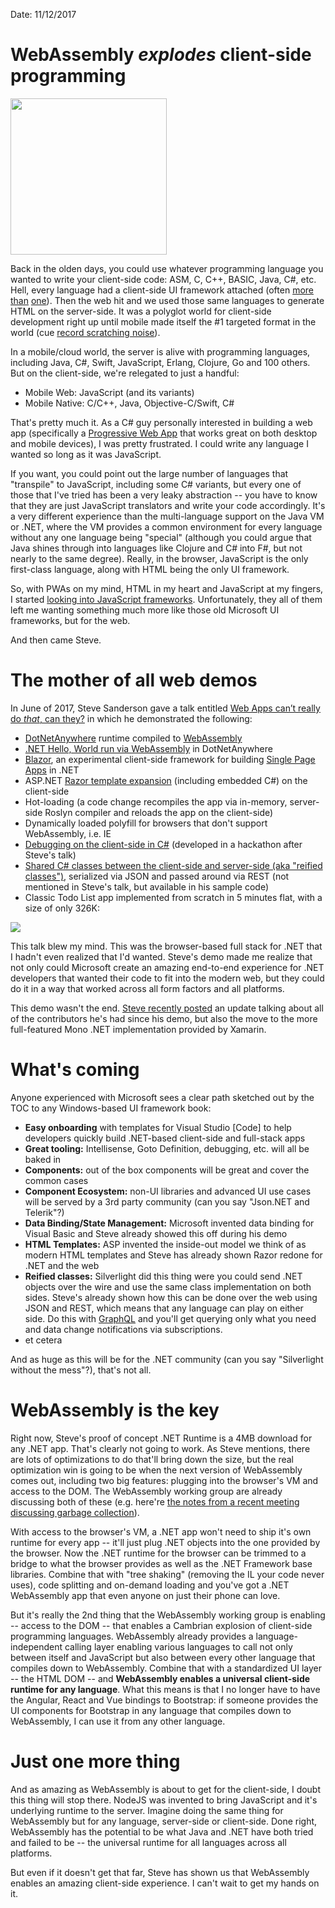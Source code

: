 Date: 11/12/2017

# WebAssembly *explodes* client-side programming
<img src="https://upload.wikimedia.org/wikipedia/commons/thumb/3/30/WebAssembly_Logo.png/440px-WebAssembly_Logo.png" class="main-blog-image" style="width: 250px">

Back in the olden days, you could use whatever programming language you wanted to write your client-side code: ASM, C, C++, BASIC, Java, C#, etc. Hell, every language had a client-side UI framework attached (often [more](http://sellsbrothers.com/wfbook) [than](http://sellsbrothers.com/wpfbook) [one](https://docs.microsoft.com/en-us/windows/uwp/get-started/universal-application-platform-guide)). Then the web hit and we used those same languages to generate HTML on the server-side. It was a polyglot world for client-side development right up until mobile made itself the #1 targeted format in the world (cue [record scratching noise](https://www.youtube.com/watch?v=sqgW-2orQQg)).

In a mobile/cloud world, the server is alive with programming languages, including Java, C#, Swift, JavaScript, Erlang, Clojure, Go and 100 others. But on the client-side, we're relegated to just a handful:

* Mobile Web: JavaScript (and its variants)
* Mobile Native: C/C++, Java, Objective-C/Swift, C#

That's pretty much it. As a C# guy personally interested in building a web app (specifically a [Progressive Web App](https://developers.google.com/web/progressive-web-apps/) that works great on both desktop and mobile devices), I was pretty frustrated. I could write any language I wanted so long as it was JavaScript.

If you want, you could point out the large number of languages that "transpile" to JavaScript, including some C# variants, but every one of those that I've tried has been a very leaky abstraction -- you have to know that they are just JavaScript translators and write your code accordingly. It's a very different experience than the multi-language support on the Java VM or .NET, where the VM provides a common environment for every language without any one language being "special" (although you could argue that Java shines through into languages like Clojure and C# into F#, but not nearly to the same degree). Really, in the browser, JavaScript is the only first-class language, along with HTML being the only UI framework.

So, with PWAs on my mind, HTML in my heart and JavaScript at my fingers, I started [looking into JavaScript frameworks](http://sellsbrothers.com/building-a-modern-mobile-first-app). Unfortunately, they all of them left me wanting something much more like those old Microsoft UI frameworks, but for the web.

And then came Steve.

# The mother of all web demos

In June of 2017, Steve Sanderson gave a talk entitled [Web Apps can’t really do *that*, can they?](https://www.youtube.com/watch?v=MiLAE6HMr10) in which he demonstrated the following:

* [DotNetAnywhere](https://github.com/chrisdunelm/DotNetAnywhere) runtime compiled to [WebAssembly](http://webassembly.org/)
* [.NET Hello, World run via WebAssembly](http://sellsbrothers.com/public/post-images/2017/steve1.png) in DotNetAnywhere
* [Blazor](https://github.com/SteveSanderson/Blazor), an experimental client-side framework for building [Single Page Apps](https://en.wikipedia.org/wiki/Single-page_application) in .NET
* ASP.NET [Razor template expansion](http://sellsbrothers.com/public/post-images/2017/steve2.png) (including embedded C#) on the client-side
* Hot-loading (a code change recompiles the app via in-memory, server-side Roslyn compiler and reloads the app on the client-side)
* Dynamically loaded polyfill for browsers that don't support WebAssembly, i.e. IE
* [Debugging on the client-side in C#](https://twitter.com/davidfowl/status/891125650286755840) (developed in a hackathon after Steve's talk)
* [Shared C# classes between the client-side and server-side (aka "reified classes")](https://github.com/SteveSanderson/Blazor/blob/master/samples/ClientServerApp/ClientServerApp.Shared/WeatherForecast.cs), serialized via JSON and passed around via REST (not mentioned in Steve's talk, but available in his sample code)
* Classic Todo List app implemented from scratch in 5 minutes flat, with a size of only 326K:

<img src="http://sellsbrothers.com/public/post-images/2017/steve3.png">

This talk blew my mind. This was the browser-based full stack for .NET that I hadn't even realized that I'd wanted. Steve's demo made me realize that not only could Microsoft create an amazing end-to-end experience for .NET developers that wanted their code to fit into the modern web, but they could do it in a way that worked across all form factors and all platforms.

This demo wasn't the end. [Steve recently posted](http://blog.stevensanderson.com/2017/11/05/blazor-on-mono/) an update talking about all of the contributors he's had since his demo, but also the move to the more full-featured Mono .NET implementation provided by Xamarin.

# What's coming

Anyone experienced with Microsoft sees a clear path sketched out by the TOC to any Windows-based UI framework book:

* **Easy onboarding** with templates for Visual Studio [Code] to help developers quickly build .NET-based client-side and full-stack apps
* **Great tooling:** Intellisense, Goto Definition, debugging, etc. will all be baked in
* **Components:** out of the box components will be great and cover the common cases
* **Component Ecosystem:** non-UI libraries and advanced UI use cases will be served by a 3rd party community (can you say "Json.NET and Telerik"?)
* **Data Binding/State Management:** Microsoft invented data binding for Visual Basic and Steve already showed this off during his demo
* **HTML Templates:** ASP invented the inside-out model we think of as modern HTML templates and Steve has already shown Razor redone for .NET and the web
* **Reified classes:** Silverlight did this thing were you could send .NET objects over the wire and use the same class implementation on both sides. Steve's already shown how this can be done over the web using JSON and REST, which means that any language can play on either side. Do this with [GraphQL](http://graphql.org/) and you'll get querying only what you need and data change notifications via subscriptions.
* et cetera

And as huge as this will be for the .NET community (can you say "Silverlight without the mess"?), that's not all.

# WebAssembly is the key

Right now, Steve's proof of concept .NET Runtime is a 4MB download for any .NET app. That's clearly not going to work. As Steve mentions, there are lots of optimizations to do that'll bring down the size, but the real optimization win is going to be when the next version of WebAssembly comes out, including two big features: plugging into the browser's VM and access to the DOM. The WebAssembly working group are already discussing both of these (e.g. here're [the notes from a recent meeting discussing garbage collection](https://github.com/WebAssembly/meetings/blob/1e6144bdfa932eb137d93cfc3507bb7b08a5cf6a/2017/CG-07.md#gc--managed-data)).

With access to the browser's VM, a .NET app won't need to ship it's own runtime for every app -- it'll just plug .NET objects into the one provided by the browser. Now the .NET runtime for the browser can be trimmed to a bridge to what the browser provides as well as the .NET Framework base libraries. Combine that with "tree shaking" (removing the IL your code never uses), code splitting and on-demand loading and you've got a .NET WebAssembly app that even anyone on just their phone can love.

But it's really the 2nd thing that the WebAssembly working group is enabling -- access to the DOM -- that enables a Cambrian explosion of client-side programming languages. WebAssembly already provides a language-independent calling layer enabling various languages to call not only between itself and JavaScript but also between every other language that compiles down to WebAssembly. Combine that with a standardized UI layer -- the HTML DOM -- and **WebAssembly enables a universal client-side runtime for any language**. What this means is that I no longer have to have the Angular, React and Vue bindings to Bootstrap: if someone provides the UI components for Bootstrap in any language that compiles down to WebAssembly, I can use it from any other language.

# Just one more thing

And as amazing as WebAssembly is about to get for the client-side, I doubt this thing will stop there. NodeJS was invented to bring JavaScript and it's underlying runtime to the server. Imagine doing the same thing for WebAssembly but for any language, server-side or client-side. Done right, WebAssembly has the potential to be what Java and .NET have both tried and failed to be -- the universal runtime for all languages across all platforms.

But even if it doesn't get that far, Steve has shown us that WebAssembly enables an amazing client-side experience. I can't wait to get my hands on it.